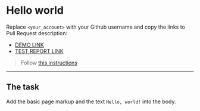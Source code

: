 # Hello world
Replace `<your_account>` with your Github username and copy the links to Pull Request description:
- [DEMO LINK](https://Alessandranitti15.github.io/layout_hello-world/)
- [TEST REPORT LINK](https://Alessandranitti15.github.io/layout_hello-world/report/html_report/)

> Follow [this instructions](https://mate-academy.github.io/layout_task-guideline/#how-to-solve-the-layout-tasks-on-github)
___

## The task 
Add the basic page markup and the text `Hello, world!` into the body.
